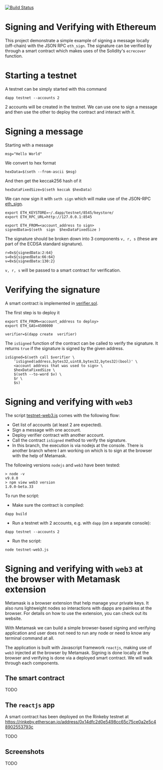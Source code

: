 [![Build Status](https://travis-ci.org/alext234/sign-and-verify.svg?branch=sign-with-web3-metamask)](https://travis-ci.org/alext234/sign-and-verify)

# Signing and Verifying with Ethereum

This project demonstrate a simple example of signing a message locally (off-chain)
with the JSON RPC `eth_sign`. The signature can be verified by through a 
smart contract which makes uses of the Solidity's `ecrecover`  function.


# Starting a testnet

A testnet can be simply started with this command 

```
dapp testnet --accounts 2
```
2 accounts will be created in the testnet. We can use one to sign a message and then 
use the other to deploy the contract and interact with it.


# Signing a message 

Starting with a message

```
msg="Hello World"
```

We convert to hex format 

```
hexData=$(seth --from-ascii $msg)
```

And then get the keccak256 hash of it 

```
hexDataFixedSize=$(seth keccak $hexData)
```

We can now sign it with `seth sign` which will make use of the 
JSON-RPC [eth_sign](https://github.com/ethereum/wiki/wiki/JSON-RPC#eth_sign).
 

```
export ETH_KEYSTORE=~/.dapp/testnet/8545/keystore/
export ETH_RPC_URL=http://127.0.0.1:8545

export ETH_FROM=<account_address to sign>
signedData=$(seth  sign  $hexDataFixedSize )
```

The signature should be broken down into 3 components `v, r, s` 
(these are part of the ECDSA standard signature).

```
r=0x${signedData:2:64}
s=0x${signedData:66:64}
v=0x${signedData:130:2}
```

`v, r, s` will be passed to a smart contract for verification.

# Verifying the signature

A smart contract is implemented in [verifier.sol](src/verifier.sol).

The first step is to deploy it 

```
export ETH_FROM=<account_address to deploy>
export ETH_GAS=4500000

verifier=$(dapp create  verifier)

```

The `isSigned` function of the contract can be called to verify the 
signature. It returns `true` if the signature is signed 
by the given address.


```
isSigned=$(seth call $verifier \
	'isSigned(address,bytes32,uint8,bytes32,bytes32)(bool)' \
	<account address that was used to sign> \
	$hexDataFixedSize \
	$(seth --to-word $v) \
	$r \
	$s)

```

# Signing and verifying with `web3`

The script [testnet-web3.js](testnet-web3.js) comes with the following flow:

- Get list of accounts (at least 2 are expected).
- Sign a message with one account.
- Deploy verifier contract with another account.
- Call the contract `isSigned` method to verify the signature.
- In this branch, the execution is via nodejs at the console. 
There is another branch where I am working on which is to sign 
at the browser with the help of Metamask. 


The following versions `nodejs` and `web3` have been tested:

```
> node -v
v9.8.0
> npm view web3 version
1.0.0-beta.33
```

To run the script:

- Make sure the contract is compiled:

```
dapp build
```

- Run a testnet with 2 accounts, e.g. with `dapp` (on a separate console):

```
dapp testnet --accounts 2
```

- Run the script:


```
node testnet-web3.js
```

# Signing and verifying with `web3` at the browser with Metamask extension
Metamask is a browser extension that help manage your private keys. It also runs lightweight 
nodes so interactions with dapps are painless at the browser. For details on how to use the extension, you can 
check out its website.


With Metamask we can build a simple browser-based signing and verifying application and user 
does not need to run any node or need to know any terminal command at all.

The application is built with Javascript framework `reactjs`, making use of `web3` injected at the browser by Metamask.
Signing is done locally at the browser and verifying is done via a deployed smart contract. 
We will walk through each components.

## The smart contract

TODO

## The `reactjs` app
A smart contract has been deployed on the Rinkeby testnet at https://rinkeby.etherscan.io/address/0x14dfc2d0e5498cc65c75ce0a2e5c48902553793c

TODO

## Screenshots

TODO